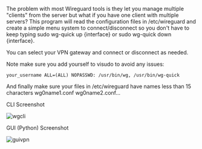 The problem with most Wireguard tools is they let you manage multiple "clients" from the server but what if you have one client with multiple servers?  This program will read the configuration files in /etc/wireguard and create a simple menu system to connect/disconnect so you don't have to keep typing sudo wg-quick up {interface} or sudo wg-quick down {interface}.  

You can select your VPN gateway and connect or disconnect as needed.

Note make sure you add yourself to visudo to avoid any issues:
```
your_username ALL=(ALL) NOPASSWD: /usr/bin/wg, /usr/bin/wg-quick 
``` 

And finally make sure your files in /etc/wireguard have names less than 15 characters wg0name1.conf wg0name2.conf...

CLI Screenshot

![wgcli](https://github.com/user-attachments/assets/b38a2377-a14c-475a-b611-20a5fbd17a06)

GUI (Python) Screenshot

![guivpn](https://github.com/user-attachments/assets/05e6f2cd-b296-4c00-afb3-f7a9fc86d328)
